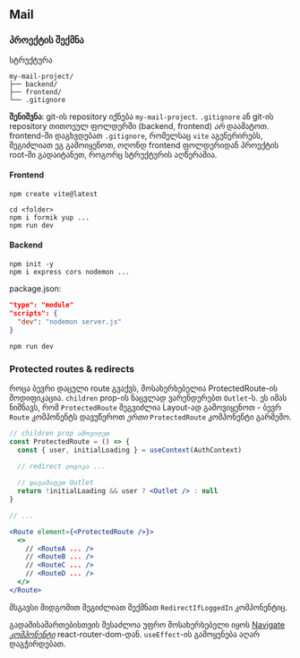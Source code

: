 ## Mail

### პროექტის შექმნა

სტრუქტურა
```
my-mail-project/
├── backend/
├── frontend/
└── .gitignore
```
**შენიშვნა**: git-ის repository იქნება `my-mail-project`. `.gitignore` ან git-ის repository თითოეულ ფოლდერში (backend, frontend) *არ* დაამატოთ. frontend-ში დაგხვდებათ `.gitignore`, რომელსაც `vite` აგენერირებს, შეგიძლიათ ეგ გამოიყენოთ, ოღონდ frontend ფოლდერიდან პროექტის root-ში გადაიტანეთ, როგორც სტრუქტურის აღწერაშია.

#### Frontend
```
npm create vite@latest

cd <folder>
npm i formik yup ...
npm run dev
```

#### Backend
```
npm init -y
npm i express cors nodemon ...
```
package.json:
```json
"type": "module"
"scripts": {
  "dev": "nodemon server.js"
}
```

```
npm run dev
```

### Protected routes & redirects
როცა ბევრი დაცული route გვაქვს, მოსახერხებელია ProtectedRoute-ის მოდიფიკაცია. `children` prop-ის ნაცვლად ვარენდერებთ `Outlet`-ს. ეს იმას ნიშნავს, რომ `ProtectedRoute` შეგვიძლია Layout-ად გამოვიყენოთ - ბევრ `Route` კომპონენტს დავუწეროთ *ერთი* `ProtectedRoute` კომპონენტი გარშემო.
```jsx
// children prop ამოვიღეთ
const ProtectedRoute = () => {
  const { user, initialLoading } = useContext(AuthContext)
  
  // redirect ლოგიკა ...

  // დავამატეთ Outlet
  return !initialLoading && user ? <Outlet /> : null
}

// ...

<Route element={<ProtectedRoute />}>
  <>
    // <RouteA ... />
    // <RouteB ... />
    // <RouteC ... />
    // <RouteD ... />
  </>
</Route>
```

მსგავსი მიდგომით შეგიძლიათ შექმნათ `RedirectIfLoggedIn` კომპონენტიც.

გადამისამართებისთვის შესაძლოა უფრო მოსახერხებელი იყოს [Navigate *კომპონენტი*](https://reactrouter.com/en/6.22.3/components/navigate) react-router-dom-დან. `useEffect`-ის გამოყენება აღარ დაგჭირდებათ.
